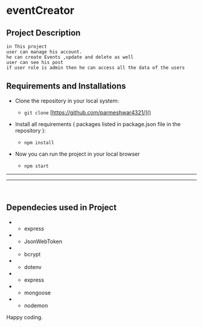 # eventCreator


## Project Description

    in This project 
    user can manage his account.
    he can create Events ,update and delete as well
    user can see his post 
    if user role is admin then he can access all the data of the users
    


## Requirements and Installations

- Clone the repository in your local system:
    - `git clone` [https://github.com/parmeshwar4321/]()

- Install all requirements ( packages listed in package.json file in the repository ):
    - `npm install`

- Now you can run the project in your local browser
    - `npm start`


---
---
<br/>


## Dependecies used in Project

- - express
- - JsonWebToken
- - bcrypt
- - dotenv
- - express
- - mongoose
- - nodemon


Happy coding.
